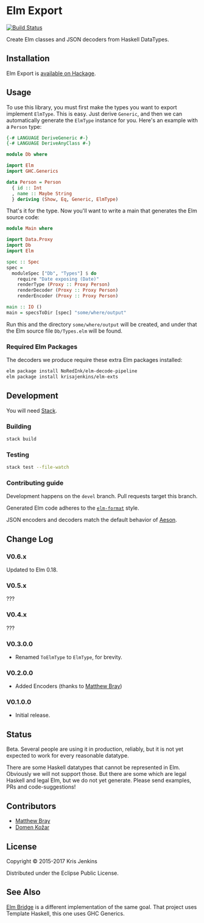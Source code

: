 # Elm Export

[![Build Status](https://travis-ci.org/krisajenkins/elm-export.svg)](https://travis-ci.org/krisajenkins/elm-export)

Create Elm classes and JSON decoders from Haskell DataTypes.

## Installation

Elm Export is [available on Hackage](http://hackage.haskell.org/package/elm-export).

## Usage

To use this library, you must first make the types you want to export
implement `ElmType`. This is easy. Just derive `Generic`, and then
we can automatically generate the `ElmType` instance for you. Here's
an example with a `Person` type:

```haskell
{-# LANGUAGE DeriveGeneric #-}
{-# LANGUAGE DeriveAnyClass #-}

module Db where

import Elm
import GHC.Generics

data Person = Person
  { id :: Int
  , name :: Maybe String
  } deriving (Show, Eq, Generic, ElmType)
```

That's it for the type. Now you'll want to write a main that generates
the Elm source code:

```haskell
module Main where

import Data.Proxy
import Db
import Elm

spec :: Spec
spec =
  moduleSpec ["Db", "Types"] $ do
    require "Date exposing (Date)"
    renderType (Proxy :: Proxy Person)
    renderDecoder (Proxy :: Proxy Person)
    renderEncoder (Proxy :: Proxy Person)

main :: IO ()
main = specsToDir [spec] "some/where/output"
```

Run this and the directory `some/where/output` will be created, and
under that the Elm source file `Db/Types.elm` will be found.

### Required Elm Packages

The decoders we produce require these extra Elm packages installed:

``` sh
elm package install NoRedInk/elm-decode-pipeline
elm package install krisajenkins/elm-exts
```

## Development

You will need [Stack](https://github.com/commercialhaskell/stack).

### Building

```sh
stack build
```

### Testing

```sh
stack test --file-watch
```

### Contributing guide

Development happens on the `devel` branch. Pull requests target this branch.

Generated Elm code adheres to the [`elm-format`][1] style.

JSON encoders and decoders match the default behavior of [Aeson][2].

[1]: https://github.com/avh4/elm-format
[2]: https://hackage.haskell.org/package/aeson

## Change Log

### V0.6.x
Updated to Elm 0.18.

### V0.5.x
???

### V0.4.x
???

### V0.3.0.0
* Renamed `ToElmType` to `ElmType`, for brevity.

### V0.2.0.0
* Added Encoders (thanks to [Matthew Bray](https://github.com/mattjbray))

### V0.1.0.0
* Initial release.

## Status

Beta. Several people are using it in production, reliably, but it is
not yet expected to work for every reasonable datatype.

There are some Haskell datatypes that cannot be represented in
Elm. Obviously we will not support those. But there are some which are
legal Haskell and legal Elm, but we do not yet generate. Please send
examples, PRs and code-suggestions!

## Contributors

* [Matthew Bray](https://github.com/mattjbray)
* [Domen Kožar](https://github.com/domenkozar)

## License

Copyright © 2015-2017 Kris Jenkins

Distributed under the Eclipse Public License.

## See Also

[Elm Bridge](https://hackage.haskell.org/package/elm-bridge) is a
different implementation of the same goal. That project uses Template
Haskell, this one uses GHC Generics.
